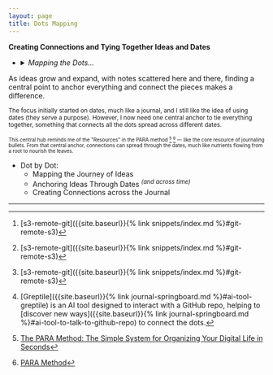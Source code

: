 ```yaml
---
layout: page
title: Dots Mapping
---
```


**Creating Connections and Tying Together Ideas and Dates**

- <details markdown="block"><summary><i>Mapping the Dots...</i></summary>
  
  - <details markdown="block"><summary><strong>code</strong></summary>
    
    - <details markdown="block"><summary><strong>AI</strong></summary>
      
      - Vector DB
      - RAG
        - <sub>`2024a11m24d-rag` [^999] <sub><i>convert pdf to md</i></sub></sub>
        - <sub>`2024a11m24d-txtai-embeddings` [^999] <sub><i>embedding and search with **txtai**</i></sub></sub>
      </details>
    - <details markdown="block"><summary>snippets</summary>
      
      - cli
        - find
        - awk
        - sed
        - jq
        - fzf
      - [s3-remote-git]({{site.baseurl}}{% link snippets/index.md %}#git-remote-s3) [^999]
      </details>
    </details>
  - [greptile](https://app.greptile.com/) <sup>Talk to GitHub repo [^3]</sup>
  - internet archive
    - [Wayback Machine](https://web.archive.org/)
    - [Archive Today](https://archive.today/)
  </details>

As ideas grow and expand, with notes scattered here and there, finding a central point to anchor everything and connect the pieces makes a difference.

<sup>The focus initially started on dates, much like a journal, and I still like the idea of using dates (they serve a purpose). However, I now need one central anchor to tie everything together, something that connects all the dots spread across different dates.</sup>

<sup><sup>This central hub reminds me of the "Resources" in the PARA method [^1] [^2] — like the core resource of journaling bullets. From that central anchor, connections can spread through the dates, much like nutrients flowing from a root to nourish the leaves.</sup></sup>

- Dot by Dot:
  - Mapping the Journey of Ideas
  - Anchoring Ideas Through Dates <sup><i>(and across time)</i></sup>
  - Creating Connections across the Journal


------

[^1]:   [The PARA Method: The Simple System for Organizing Your Digital Life in Seconds](https://fortelabs.com/blog/para/)
[^2]:   [PARA Method](https://workflowy.com/systems/para-method/)
[^3]:   [Greptile]({{site.baseurl}}{% link journal-springboard.md %}#ai-tool-greptile) is an AI tool designed to interact with a GitHub repo, helping to [discover new ways]({{site.baseurl}}{% link journal-springboard.md %}#ai-tool-to-talk-to-github-repo) to connect the dots.
[^999]: [s3-remote-git]({{site.baseurl}}{% link snippets/index.md %}#git-remote-s3)
